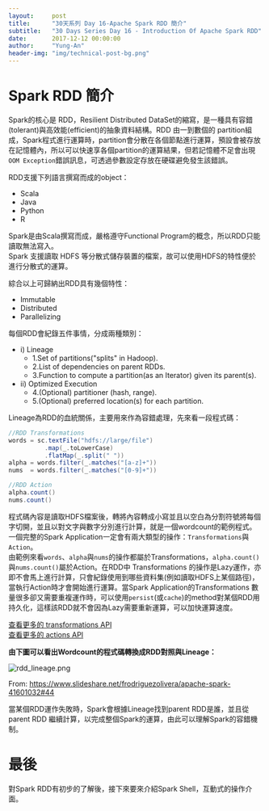 ```yaml
---
layout:     post
title:      "30天系列 Day 16-Apache Spark RDD 簡介"
subtitle:   "30 Days Series Day 16 - Introduction Of Apache Spark RDD"
date:       2017-12-12 00:00:00
author:     "Yung-An"
header-img: "img/technical-post-bg.png"
---
```


# Spark RDD 簡介

Spark的核心是 RDD，Resilient Distributed DataSet的縮寫，是一種具有容錯(tolerant)與高效能(efficient)的抽象資料結構。RDD 由一到數個的 partition組成，Spark程式進行運算時，partition會分散在各個節點進行運算，預設會被存放在記憶體內，所以可以快速享各個partition的運算結果，但若記憶體不足會出現`OOM Exception`錯誤訊息，可透過參數設定存放在硬碟避免發生該錯誤。

RDD支援下列語言撰寫而成的object：

* Scala
* Java
* Python
* R

Spark是由Scala撰寫而成，嚴格遵守Functional Program的概念，所以RDD只能讀取無法寫入。    
Spark 支援讀取 HDFS 等分散式儲存裝置的檔案，故可以使用HDFS的特性便於進行分散式的運算。

綜合以上可歸納出RDD具有幾個特性：

* Immutable
* Distributed
* Parallelizing

每個RDD會紀錄五件事情，分成兩種類別：

* i) Lineage
  * 1.Set of partitions("splits" in Hadoop).
  * 2.List of dependencies on parent RDDs.
  * 3.Function to compute a partition(as an Iterator) given its parent(s).
* ii) Optimized Execution
  * 4.(Optional) partitioner (hash, range).
  * 5.(Optional) preferred location(s) for each partition.

Lineage為RDD的血統關係，主要用來作為容錯處理，先來看一段程式碼：

```scala
//RDD Transformations
words = sc.textFile("hdfs://large/file")
          .map(_.toLowerCase)
          .flatMap(_.split(" "))
alpha = words.filter(_.matches("[a-z]+"))
nums  = words.filter(_.matches("[0-9]+"))

//RDD Action
alpha.count()
nums.count()
```

程式碼內容是讀取HDFS檔案後，轉將內容轉成小寫並且以空白為分割符號將每個字切開，並且以對文字與數字分別進行計算，就是一個wordcount的範例程式。    
一個完整的Spark Application一定會有兩大類型的操作：`Transformations`與`Action`。    
由範例來看`words`、`alpha`與`nums`的操作都屬於Transformations，`alpha.count()`與`nums.count()`屬於Action。在RDD中 Transformations 的操作是Lazy運作，亦即不會馬上進行計算，只會紀錄使用到哪些資料集(例如讀取HDFS上某個路徑)，當執行Action時才會開始進行運算。當Spark Application的Transformations 數量很多卻又需要重複運作時，可以使用`persist`(或`cache`)的method對某個RDD用持久化，這樣該RDD就不會因為Lazy需要重新運算，可以加快運算速度。

[查看更多的 transformations  API][transformations_api]    
[查看更多的 actions  API][actions_api]

**由下圖可以看出Wordcount的程式碼轉換成RDD對照與Lineage：**

![rdd_lineage.png](https://raw.githubusercontent.com/mathsigit/blog_page/gh-pages/img/30_days/rdd_lineage.png)

From: https://www.slideshare.net/frodriguezolivera/apache-spark-41601032#44

當某個RDD運作失敗時，Spark會根據Lineage找到parent RDD是誰，並且從parent RDD 繼續計算，以完成整個Spark的運算，由此可以理解Spark的容錯機制。

# 最後

對Spark RDD有初步的了解後，接下來要來介紹Spark Shell，互動式的操作介面。

[transformations_api]: https://spark.apache.org/docs/2.2.0/rdd-programming-guide.html#transformations
[actions_api]: https://spark.apache.org/docs/2.2.0/rdd-programming-guide.html#actions
